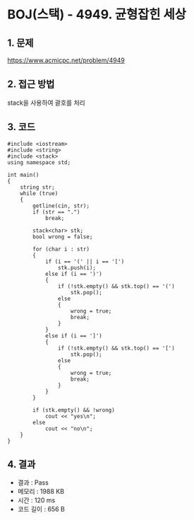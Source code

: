 # BOJ(스택) - 4949. 균형잡힌 세상

## 1. 문제  
https://www.acmicpc.net/problem/4949
## 2. 접근 방법  
stack을 사용하여 괄호를 처리
## 3. 코드  
```
#include <iostream>
#include <string>
#include <stack>
using namespace std;

int main()
{
	string str;
	while (true)
	{
		getline(cin, str);
		if (str == ".")
			break;

		stack<char> stk;
		bool wrong = false;

		for (char i : str)
		{
			if (i == '(' || i == '[')
				stk.push(i);
			else if (i == ')')
			{
				if (!stk.empty() && stk.top() == '(')
					stk.pop();
				else
				{
					wrong = true;
					break;
				}					
			}
			else if (i == ']')
			{
				if (!stk.empty() && stk.top() == '[')
					stk.pop();
				else
				{
					wrong = true;
					break;
				}
			}
		}

		if (stk.empty() && !wrong)
			cout << "yes\n";
		else
			cout << "no\n";
	}
}
```
## 4. 결과
- 결과 : Pass
- 메모리 : 1988 KB
- 시간 : 120 ms
- 코드 길이 : 656 B